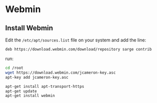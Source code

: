 # Webmin

## Install Webmin
Edit the `/etc/apt/sources.list` file on your system and add the line:
```
deb https://download.webmin.com/download/repository sarge contrib
```

run:
```sh
cd /root
wget https://download.webmin.com/jcameron-key.asc
apt-key add jcameron-key.asc

apt-get install apt-transport-https
apt-get update
apt-get install webmin

```
